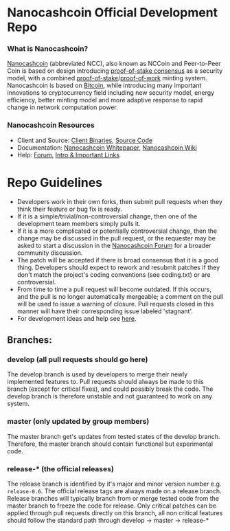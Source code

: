 
Nanocashcoin Official Development Repo
==================================

### What is Nanocashcoin?
[Nanocashcoin](https://nanocashcoin.net) (abbreviated NCC), also known as NCCoin and Peer-to-Peer Coin is based on design introducing [proof-of-stake consensus](https://nanocashcoin.net/assets/paper/nanocashcoin-paper.pdf) as a security model, with a combined [proof-of-stake](https://nanocashcoin.net/assets/paper/nanocashcoin-paper.pdf)/[proof-of-work](https://en.wikipedia.org/wiki/Proof-of-work_system) minting system. Nanocashcoin is based on [Bitcoin](https://bitcoin.org), while introducing many important innovations to cryptocurrency field including new security model, energy efficiency, better minting model and more adaptive response to rapid change in network computation power.

### Nanocashcoin Resources
* Client and Source:
[Client Binaries](https://nanocashcoin.net/download),
[Source Code](https://github.com/nanocashcoin/nanocashcoin)
* Documentation: [Nanocashcoin Whitepaper](https://nanocashcoin.net/whitepaper),
[Nanocashcoin Wiki](https://github.com/nanocashcoin/nanocashcoin/wiki)
* Help: 
[Forum](https://talk.nanocashcoin.net),
[Intro & Important Links](https://talk.nanocashcoin.net/t/what-is-nanocashcoin-intro-important-links/2889)

Repo Guidelines
================================

* Developers work in their own forks, then submit pull requests when they think their feature or bug fix is ready.
* If it is a simple/trivial/non-controversial change, then one of the development team members simply pulls it.
* If it is a more complicated or potentially controversial change, then the change may be discussed in the pull request, or the requester may be asked to start a discussion in the [Nanocashcoin Forum](https://talk.nanocashcoin.net) for a broader community discussion. 
* The patch will be accepted if there is broad consensus that it is a good thing. Developers should expect to rework and resubmit patches if they don't match the project's coding conventions (see coding.txt) or are controversial.
* From time to time a pull request will become outdated. If this occurs, and the pull is no longer automatically mergeable; a comment on the pull will be used to issue a warning of closure.  Pull requests closed in this manner will have their corresponding issue labeled 'stagnant'.
* For development ideas and help see [here](https://talk.nanocashcoin.net/c/protocol).

## Branches:

### develop (all pull requests should go here)
The develop branch is used by developers to merge their newly implemented features to.
Pull requests should always be made to this branch (except for critical fixes), and could possibly break the code.
The develop branch is therefore unstable and not guaranteed to work on any system.

### master (only updated by group members)
The master branch get's updates from tested states of the develop branch.
Therefore, the master branch should contain functional but experimental code.

### release-* (the official releases)
The release branch is identified by it's major and minor version number e.g. `release-0.6`.
The official release tags are always made on a release branch.
Release branches will typically branch from or merge tested code from the master branch to freeze the code for release.
Only critical patches can be applied through pull requests directly on this branch, all non critical features should follow the standard path through develop -> master -> release-*
